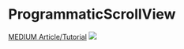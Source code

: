 # ProgrammaticScrollView

[MEDIUM Article/Tutorial](https://medium.com/@vikashhart/how-to-create-programmatic-uiscrollviews-6ae1f976c8f7)
![](https://media.giphy.com/media/1P1rGPsP832gZ0XjtI/giphy.gif)
